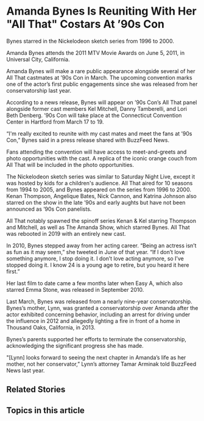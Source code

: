 # Amanda Bynes Is Reuniting With Her "All That" Costars At ’90s Con

Bynes starred in the Nickelodeon sketch series from 1996 to 2000.

Amanda Bynes attends the 2011 MTV Movie Awards on June 5, 2011, in Universal City, California.

Amanda Bynes will make a rare public appearance alongside several of her All That castmates at ’90s Con in March. The upcoming convention marks one of the actor’s first public engagements since she was released from her conservatorship last year.

According to a news release, Bynes will appear on ’90s Con’s All That panel alongside former cast members Kel Mitchell, Danny Tamberelli, and Lori Beth Denberg. ’90s Con will take place at the Connecticut Convention Center in Hartford from March 17 to 19.

“I'm really excited to reunite with my cast mates and meet the fans at ’90s Con,” Bynes said in a press release shared with BuzzFeed News. 

Fans attending the convention will have access to meet-and-greets and photo opportunities with the cast. A replica of the iconic orange couch from All That will be included in the photo opportunities.

The Nickelodeon sketch series was similar to Saturday Night Live, except it was hosted by kids for a children's audience. All That aired for 10 seasons from 1994 to 2005, and Bynes appeared on the series from 1996 to 2000. Kenan Thompson, Angelique Bates, Nick Cannon, and Katrina Johnson also starred on the show in the late ’90s and early aughts but have not been announced as ’90s Con panelists.

All That notably spawned the spinoff series Kenan & Kel starring Thompson and Mitchell, as well as The Amanda Show, which starred Bynes. All That was rebooted in 2019 with an entirely new cast. 

In 2010, Bynes stepped away from her acting career. “Being an actress isn’t as fun as it may seem,” she tweeted in June of that year. “If I don’t love something anymore, I stop doing it. I don’t love acting anymore, so I’ve stopped doing it. I know 24 is a young age to retire, but you heard it here first.”

Her last film to date came a few months later when Easy A, which also starred Emma Stone, was released in September 2010.

Last March, Bynes was released from a nearly nine-year conservatorship. Bynes’s mother, Lynn, was granted a conservatorship over Amanda after the actor exhibited concerning behavior, including an arrest for driving under the influence in 2012 and allegedly lighting a fire in front of a home in Thousand Oaks, California, in 2013. 

Bynes’s parents supported her efforts to terminate the conservatorship, acknowledging the significant progress she has made. 

"[Lynn] looks forward to seeing the next chapter in Amanda’s life as her mother, not her conservator,” Lynn’s attorney Tamar Arminak told BuzzFeed News last year.

## Related Stories

## Topics in this article

